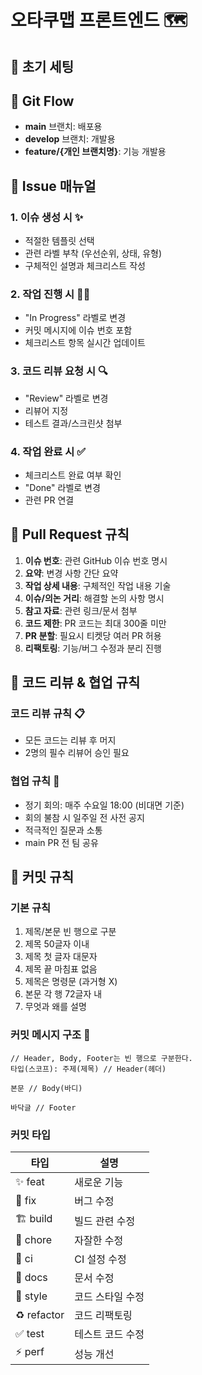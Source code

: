 # 오타쿠맵 프론트엔드 🗺️

## 🚀 초기 세팅

## 🌿 Git Flow 
- **main** 브랜치: 배포용
- **develop** 브랜치: 개발용  
- **feature/{개인 브랜치명}**: 기능 개발용

## 📝 Issue 매뉴얼

### 1. 이슈 생성 시 ✨
- 적절한 템플릿 선택
- 관련 라벨 부착 (우선순위, 상태, 유형)
- 구체적인 설명과 체크리스트 작성

### 2. 작업 진행 시 👨‍💻
- "In Progress" 라벨로 변경
- 커밋 메시지에 이슈 번호 포함
- 체크리스트 항목 실시간 업데이트

### 3. 코드 리뷰 요청 시 🔍
- "Review" 라벨로 변경
- 리뷰어 지정
- 테스트 결과/스크린샷 첨부

### 4. 작업 완료 시 ✅
- 체크리스트 완료 여부 확인
- "Done" 라벨로 변경
- 관련 PR 연결

## 🔄 Pull Request 규칙
1. **이슈 번호**: 관련 GitHub 이슈 번호 명시
2. **요약**: 변경 사항 간단 요약
3. **작업 상세 내용**: 구체적인 작업 내용 기술
4. **이슈/의논 거리**: 해결할 논의 사항 명시
5. **참고 자료**: 관련 링크/문서 첨부
6. **코드 제한**: PR 코드는 최대 300줄 미만
7. **PR 분할**: 필요시 티켓당 여러 PR 허용
8. **리팩토링**: 기능/버그 수정과 분리 진행

## 👥 코드 리뷰 & 협업 규칙

### 코드 리뷰 규칙 📋
- 모든 코드는 리뷰 후 머지
- 2명의 필수 리뷰어 승인 필요

### 협업 규칙 🤝
- 정기 회의: 매주 수요일 18:00 (비대면 기준)
- 회의 불참 시 일주일 전 사전 공지
- 적극적인 질문과 소통
- main PR 전 팀 공유

## 💌 커밋 규칙

### 기본 규칙
1. 제목/본문 빈 행으로 구분
2. 제목 50글자 이내
3. 제목 첫 글자 대문자
4. 제목 끝 마침표 없음
5. 제목은 명령문 (과거형 X)
6. 본문 각 행 72글자 내
7. 무엇과 왜를 설명

### 커밋 메시지 구조 📃
```
// Header, Body, Footer는 빈 행으로 구분한다.
타입(스코프): 주제(제목) // Header(헤더)

본문 // Body(바디)

바닥글 // Footer
```
### 커밋 타입
| 타입 | 설명 |
|------|------|
| ✨ feat | 새로운 기능 |
| 🐛 fix | 버그 수정 |
| 🏗️ build | 빌드 관련 수정 |
| 🔧 chore | 자잘한 수정 |
| 👷 ci | CI 설정 수정 |
| 📝 docs | 문서 수정 |
| 💄 style | 코드 스타일 수정 |
| ♻️ refactor | 코드 리팩토링 |
| ✅ test | 테스트 코드 수정 |
| ⚡ perf | 성능 개선 |
